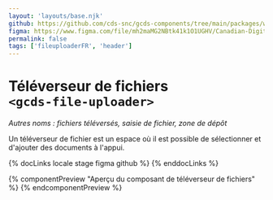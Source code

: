 ```yaml
---
layout: 'layouts/base.njk'
github: https://github.com/cds-snc/gcds-components/tree/main/packages/web/src/components/gcds-file-uploader
figma: https://www.figma.com/file/mh2maMG2NBtk41k1O1UGHV/Canadian-Digital-Service%E2%80%A8---GC-Design-System?node-id=963%3A2472&t=ciEmm7GYyGAY73zZ-0
permalink: false
tags: ['fileuploaderFR', 'header']
---
```


# Téléverseur de fichiers <br>`<gcds-file-uploader>`

_Autres noms : fichiers téléversés, saisie de fichier, zone de dépôt_

Un téléverseur de fichier est un espace où il est possible de sélectionner et d'ajouter des documents à l'appui.

{% docLinks locale stage figma github %}
{% enddocLinks %}

{% componentPreview "Aperçu du composant de téléverseur de fichiers" %}
<gcds-file-uploader uploader-id="file-uploader-preview" label="Libellé" hint="Texte explicatif / Exemple de message.">
</gcds-file-uploader>
{% endcomponentPreview %}
